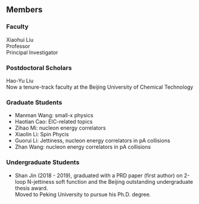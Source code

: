## Members 
### Faculty 


Xiaohui Liu\
Professor \
Principal Investigator 

### Postdoctoral Scholars
Hao-Yu Liu \
Now a tenure-track faculty at the Beijing University of Chemical Technology

### Graduate Students
- Manman Wang: small-x physics
- Haotian Cao: EIC-related topics   
- Zihao Mi: nucleon energy correlators  
- Xiaolin Li: Spin Phycis 
- Guorui Li: Jettiness, nucleon energy correlators in pA collisions 
- Zhan Wang: nucleon energy correlators in pA collisions 

### Undergraduate Students
- Shan Jin (2018 - 2019), graduated with a PRD paper (first author) on 2-loop N-jettiness soft function and the Beijing outstanding undergraduate thesis award.    
  Moved to Peking University to pursue his Ph.D. degree. 
